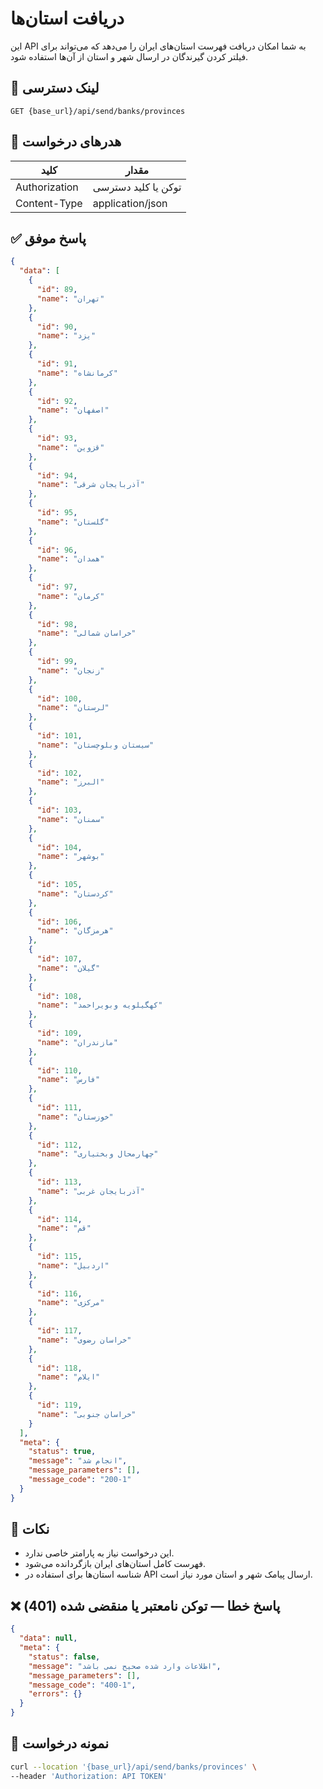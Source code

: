 # دریافت استان‌ها

این API به شما امکان دریافت فهرست استان‌های ایران را می‌دهد که می‌تواند برای فیلتر کردن گیرندگان در ارسال شهر و استان از
آن‌ها استفاده شود.

## 📍 لینک دسترسی

```
GET {base_url}/api/send/banks/provinces
```

## 🧾 هدرهای درخواست

| کلید          | مقدار               |
|---------------|---------------------|
| Authorization | توکن یا کلید دسترسی |
| Content-Type  | application/json    |

## ✅ پاسخ موفق

```json
{
  "data": [
    {
      "id": 89,
      "name": "تهران"
    },
    {
      "id": 90,
      "name": "یزد"
    },
    {
      "id": 91,
      "name": "کرمانشاه"
    },
    {
      "id": 92,
      "name": "اصفهان"
    },
    {
      "id": 93,
      "name": "قزوین"
    },
    {
      "id": 94,
      "name": "آذربایجان شرقی"
    },
    {
      "id": 95,
      "name": "گلستان"
    },
    {
      "id": 96,
      "name": "همدان"
    },
    {
      "id": 97,
      "name": "کرمان"
    },
    {
      "id": 98,
      "name": "خراسان شمالی"
    },
    {
      "id": 99,
      "name": "زنجان"
    },
    {
      "id": 100,
      "name": "لرستان"
    },
    {
      "id": 101,
      "name": "سیستان وبلوچستان"
    },
    {
      "id": 102,
      "name": "البرز"
    },
    {
      "id": 103,
      "name": "سمنان"
    },
    {
      "id": 104,
      "name": "بوشهر"
    },
    {
      "id": 105,
      "name": "کردستان"
    },
    {
      "id": 106,
      "name": "هرمزگان"
    },
    {
      "id": 107,
      "name": "گیلان"
    },
    {
      "id": 108,
      "name": "کهگیلویه وبویراحمد"
    },
    {
      "id": 109,
      "name": "مازندران"
    },
    {
      "id": 110,
      "name": "فارس"
    },
    {
      "id": 111,
      "name": "خوزستان"
    },
    {
      "id": 112,
      "name": "چهارمحال وبختیاری"
    },
    {
      "id": 113,
      "name": "آذربایجان غربی"
    },
    {
      "id": 114,
      "name": "قم"
    },
    {
      "id": 115,
      "name": "اردبیل"
    },
    {
      "id": 116,
      "name": "مرکزی"
    },
    {
      "id": 117,
      "name": "خراسان رضوی"
    },
    {
      "id": 118,
      "name": "ایلام"
    },
    {
      "id": 119,
      "name": "خراسان جنوبی"
    }
  ],
  "meta": {
    "status": true,
    "message": "انجام شد",
    "message_parameters": [],
    "message_code": "200-1"
  }
}
```

## 📝 نکات

- این درخواست نیاز به پارامتر خاصی ندارد.
- فهرست کامل استان‌های ایران بازگردانده می‌شود.
- شناسه استان‌ها برای استفاده در API ارسال پیامک شهر و استان مورد نیاز است.

## ❌ پاسخ خطا — توکن نامعتبر یا منقضی شده (401)

```json
{
  "data": null,
  "meta": {
    "status": false,
    "message": "اطلاعات وارد شده صحیح نمی باشد",
    "message_parameters": [],
    "message_code": "400-1",
    "errors": {}
  }
}
```

## 🧪 نمونه درخواست

```bash
curl --location '{base_url}/api/send/banks/provinces' \
--header 'Authorization: API TOKEN'
```
